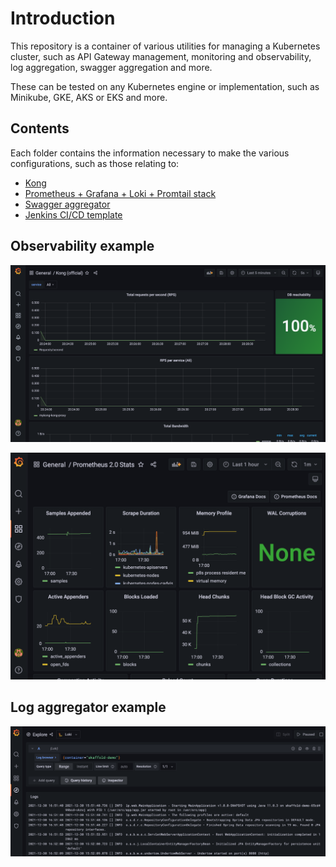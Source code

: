 # Introduction

This repository is a container of various utilities for managing a Kubernetes cluster, such as API Gateway management, monitoring and observability, log aggregation, swagger aggregation and more.

These can be tested on any Kubernetes engine or implementation, such as Minikube, GKE, AKS or EKS and more.

## Contents

Each folder contains the information necessary to make the various configurations, such as those relating to:

- [Kong](https://github.com/lucapompei/k8s-cluster/tree/master/kong)
- [Prometheus + Grafana + Loki + Promtail stack](https://github.com/lucapompei/k8s-cluster/tree/master/monitoring)
- [Swagger aggregator](https://github.com/lucapompei/k8s-cluster/tree/master/swagger-aggregator)
- [Jenkins CI/CD template](https://github.com/lucapompei/k8s-cluster/tree/master/jenkins-cicd)

## Observability example

![Kong official dashboard](https://raw.githubusercontent.com/lucapompei/k8s-cluster/master/examples/kong.png "Kong official dashboard")

![Prometheus stats](https://raw.githubusercontent.com/lucapompei/k8s-cluster/master/examples/prometheus.png "Prometheus stats")

## Log aggregator example

![Loki](https://raw.githubusercontent.com/lucapompei/k8s-cluster/master/examples/loki.png "Loki")